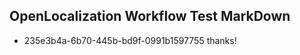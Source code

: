 ## OpenLocalization Workflow Test MarkDown
* 235e3b4a-6b70-445b-bd9f-0991b1597755 
thanks!<!--HONumber=Mar16_HO4-->
